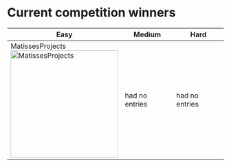 # Current competition winners

| Easy | Medium | Hard |
| --- | --- | --- |
| MatissesProjects <br> <img src="https://fileserver.matissetec.dev/output/similarImages/630649313860780043/6025784971/6025784971/png" alt="MatissesProjects" width="250" height="250"> | had no entries | had no entries |
